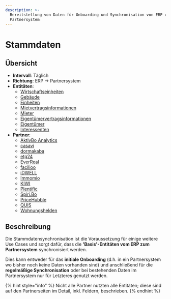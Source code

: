 ```yaml
---
description: >-
  Bereitstellung von Daten für Onboarding und Synchronisation von ERP und
  Partnersystem
---
```


# Stammdaten

## Übersicht

* **Intervall**: Täglich
* **Richtung**: ERP -> Partnersystem
* **Entitäten**:
  * [Wirtschaftseinheiten](../entitaeten/wirtschaftseinheiten.md)
  * [Gebäude](../entitaeten/gebaeude.md)
  * [Einheiten](../entitaeten/verwaltungseinheiten.md)
  * [Mietvertragsinformationen](../entitaeten/mietvertraege.md)
  * [Mieter](../entitaeten/mieter.md)
  * [Eigentümervertragsinformationen](../entitaeten/eigentuemervertraege.md)
  * [Eigentümer](../entitaeten/eigentuemer.md)
  * [Interessenten](../entitaeten/interessenten.md)
* **Partner**:
  * [AktivBo Analytics](../partner-and-apps/aktivbo-analytics.md)
  * [casavi](../partner-and-apps/casavi.md)
  * [dormakaba](broken-reference)
  * [etg24](../partner-and-apps/etg24.md)
  * [EverReal](../partner-and-apps/everreal.md)
  * [facilioo](../partner-and-apps/facilioo.md)
  * [iDWELL](../partner-and-apps/idwell.md)
  * [Immomio](../partner-and-apps/immomio.md)
  * [KIWI](../partner-and-apps/kiwi.md)
  * [Plentific](../partner-and-apps/plentific.md)
  * [Spiri.Bo](../partner-and-apps/spiri.bo.md)
  * [PriceHubble](../partner-and-apps/pricehubble.md)
  * [QUIS](../partner-and-apps/quis.md)
  * [Wohnungshelden](../partner-and-apps/wohnungshelden.md)

## Beschreibung

Die Stammdatensynchronisation ist die Voraussetzung für einige weitere Use Cases und sorgt dafür, dass die **'Basis'-Entitäten vom ERP zum Partnersystem** synchronisiert werden.

Dies kann entweder für das **initiale Onboarding** (d.h. in ein Partnersystem wo bisher noch keine Daten vorhanden sind) und anschließend für die **regelmäßige Synchronisation** oder bei bestehenden Daten im Partnersystem nur für Letzteres genutzt werden.

{% hint style="info" %}
Nicht alle Partner nutzten alle Entitäten; diese sind auf den Partnerseiten im Detail, inkl. Feldern, beschrieben.
{% endhint %}
